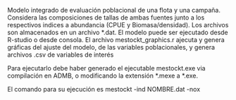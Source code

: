 Modelo integrado de evaluación poblacional de una flota y una campaña. Considera las composiciones de tallas de ambas fuentes junto a los respectivos indices a abundancia (CPUE y Biomasa/densidad). Los archivos son almacenados en un archivo *.dat. El modelo puede ser ejecutado desde R-studio o desde consola. El archivo mestockt_graphics.r ajecuta y genera gráficas del ajuste del modelo, de las variables poblacionales, y genera archivos .csv de variables de interés 

Para ejecutarlo debe haber generado el ejecutable mestockt.exe via compilación en ADMB, o modificando la extensión *.mexe a *.exe.

El comando para su ejecución es mestockt -ind NOMBRE.dat -nox

